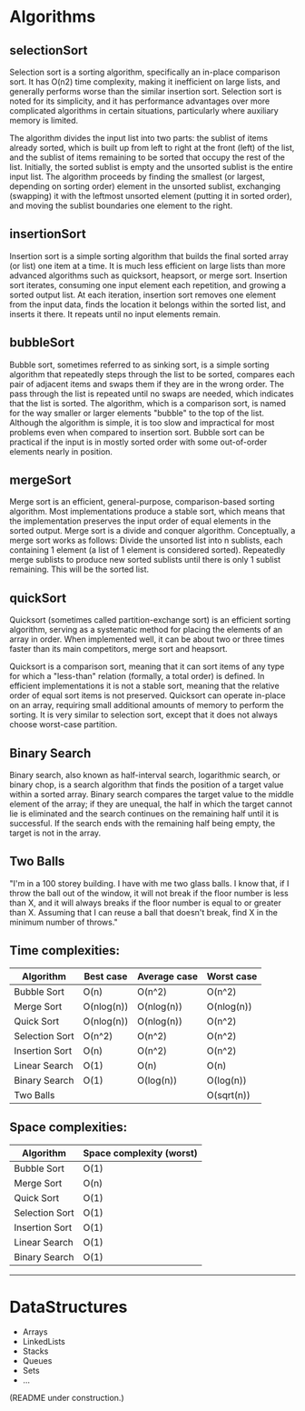 # Algorithms

## selectionSort
Selection sort is a sorting algorithm, specifically an in-place comparison sort. It has O(n2) time complexity, making it inefficient on large lists, and generally performs worse than the similar insertion sort. Selection sort is noted for its simplicity, and it has performance advantages over more complicated algorithms in certain situations, particularly where auxiliary memory is limited.

The algorithm divides the input list into two parts: the sublist of items already sorted, which is built up from left to right at the front (left) of the list, and the sublist of items remaining to be sorted that occupy the rest of the list. Initially, the sorted sublist is empty and the unsorted sublist is the entire input list. The algorithm proceeds by finding the smallest (or largest, depending on sorting order) element in the unsorted sublist, exchanging (swapping) it with the leftmost unsorted element (putting it in sorted order), and moving the sublist boundaries one element to the right.

## insertionSort
Insertion sort is a simple sorting algorithm that builds the final sorted array (or list) one item at a time. It is much less efficient on large lists than more advanced algorithms such as quicksort, heapsort, or merge sort. Insertion sort iterates, consuming one input element each repetition, and growing a sorted output list. At each iteration, insertion sort removes one element from the input data, finds the location it belongs within the sorted list, and inserts it there. It repeats until no input elements remain.

## bubbleSort
Bubble sort, sometimes referred to as sinking sort, is a simple sorting algorithm that repeatedly steps through the list to be sorted, compares each pair of adjacent items and swaps them if they are in the wrong order. The pass through the list is repeated until no swaps are needed, which indicates that the list is sorted. The algorithm, which is a comparison sort, is named for the way smaller or larger elements "bubble" to the top of the list. Although the algorithm is simple, it is too slow and impractical for most problems even when compared to insertion sort. Bubble sort can be practical if the input is in mostly sorted order with some out-of-order elements nearly in position.

## mergeSort
Merge sort is an efficient, general-purpose, comparison-based sorting algorithm. Most implementations produce a stable sort, which means that the implementation preserves the input order of equal elements in the sorted output. Merge sort is a divide and conquer algorithm. Conceptually, a merge sort works as follows:
Divide the unsorted list into n sublists, each containing 1 element (a list of 1 element is considered sorted).
Repeatedly merge sublists to produce new sorted sublists until there is only 1 sublist remaining. This will be the sorted list.

## quickSort
Quicksort (sometimes called partition-exchange sort) is an efficient sorting algorithm, serving as a systematic method for placing the elements of an array in order. When implemented well, it can be about two or three times faster than its main competitors, merge sort and heapsort.

Quicksort is a comparison sort, meaning that it can sort items of any type for which a "less-than" relation (formally, a total order) is defined. In efficient implementations it is not a stable sort, meaning that the relative order of equal sort items is not preserved. Quicksort can operate in-place on an array, requiring small additional amounts of memory to perform the sorting. It is very similar to selection sort, except that it does not always choose worst-case partition.

## Binary Search
Binary search, also known as half-interval search, logarithmic search, or binary chop, is a search algorithm that finds the position of a target value within a sorted array. Binary search compares the target value to the middle element of the array; if they are unequal, the half in which the target cannot lie is eliminated and the search continues on the remaining half until it is successful. If the search ends with the remaining half being empty, the target is not in the array.

## Two Balls
"I'm in a 100 storey building. I have with me two glass balls. I know that, if I throw the ball out of the window, it will not break if the floor number is less than X, and it will always breaks if the floor number is equal to or greater than X. Assuming that I can reuse a ball that doesn't break, find X in the minimum number of throws."

## Time complexities:

Algorithm | Best case | Average case | Worst case
--- | --- | --- | ---
Bubble Sort | O(n) | O(n^2) | O(n^2)
Merge Sort | O(nlog(n)) | O(nlog(n)) | O(nlog(n))
Quick Sort | O(nlog(n)) | O(nlog(n)) | O(n^2)
Selection Sort | O(n^2) | O(n^2) | O(n^2)
Insertion Sort | O(n) | O(n^2) | O(n^2)
Linear Search | O(1) | O(n) | O(n)
Binary Search | O(1) | O(log(n)) | O(log(n))
Two Balls | | | O(sqrt(n))

## Space complexities:

Algorithm | Space complexity (worst)
--- | ---
Bubble Sort | O(1)
Merge Sort | O(n)
Quick Sort | O(1)
Selection Sort | O(1)
Insertion Sort | O(1)
Linear Search | O(1)
Binary Search | O(1)

---

# DataStructures
- Arrays
- LinkedLists
- Stacks
- Queues
- Sets
- …

(README under construction.)